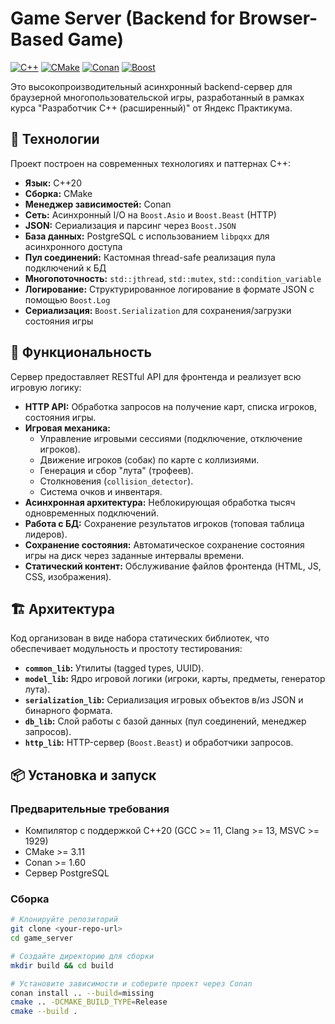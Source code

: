 # Game Server (Backend for Browser-Based Game)

[![C++](https://img.shields.io/badge/C++-20-blue.svg)](https://en.cppreference.com/w/cpp/compiler_support)
[![CMake](https://img.shields.io/badge/CMake-3.11+-brightgreen.svg)](https://cmake.org/)
[![Conan](https://img.shields.io/badge/Conan-1.x-darkgreen.svg)](https://conan.io/)
[![Boost](https://img.shields.io/badge/Boost-1.78.0-lightgrey.svg)](https://www.boost.org/)

Это высокопроизводительный асинхронный backend-сервер для браузерной многопользовательской игры, разработанный в рамках курса "Разработчик C++ (расширенный)" от Яндекс Практикума.

## 🚀 Технологии

Проект построен на современных технологиях и паттернах C++:
*   **Язык:** C++20
*   **Сборка:** CMake
*   **Менеджер зависимостей:** Conan
*   **Сеть:** Асинхронный I/O на `Boost.Asio` и `Boost.Beast` (HTTP)
*   **JSON:** Сериализация и парсинг через `Boost.JSON`
*   **База данных:** PostgreSQL с использованием `libpqxx` для асинхронного доступа
*   **Пул соединений:** Кастомная thread-safe реализация пула подключений к БД
*   **Многопоточность:** `std::jthread`, `std::mutex`, `std::condition_variable`
*   **Логирование:** Структурированное логирование в формате JSON с помощью `Boost.Log`
*   **Сериализация:** `Boost.Serialization` для сохранения/загрузки состояния игры

## 🎯 Функциональность

Сервер предоставляет RESTful API для фронтенда и реализует всю игровую логику:

*   **HTTP API:** Обработка запросов на получение карт, списка игроков, состояния игры.
*   **Игровая механика:**
    *   Управление игровыми сессиями (подключение, отключение игроков).
    *   Движение игроков (собак) по карте с коллизиями.
    *   Генерация и сбор "лута" (трофеев).
    *   Столкновения (`collision_detector`).
    *   Система очков и инвентаря.
*   **Асинхронная архитектура:** Неблокирующая обработка тысяч одновременных подключений.
*   **Работа с БД:** Сохранение результатов игроков (топовая таблица лидеров).
*   **Сохранение состояния:** Автоматическое сохранение состояния игры на диск через заданные интервалы времени.
*   **Статический контент:** Обслуживание файлов фронтенда (HTML, JS, CSS, изображения).

## 🏗️ Архитектура

Код организован в виде набора статических библиотек, что обеспечивает модульность и простоту тестирования:
*   **`common_lib`:** Утилиты (tagged types, UUID).
*   **`model_lib`:** Ядро игровой логики (игроки, карты, предметы, генератор лута).
*   **`serialization_lib`:** Сериализация игровых объектов в/из JSON и бинарного формата.
*   **`db_lib`:** Слой работы с базой данных (пул соединений, менеджер запросов).
*   **`http_lib`:** HTTP-сервер (`Boost.Beast`) и обработчики запросов.

## 📦 Установка и запуск

### Предварительные требования
*   Компилятор с поддержкой C++20 (GCC >= 11, Clang >= 13, MSVC >= 1929)
*   CMake >= 3.11
*   Conan >= 1.60
*   Сервер PostgreSQL

### Сборка
```bash
# Клонируйте репозиторий
git clone <your-repo-url>
cd game_server

# Создайте директорию для сборки
mkdir build && cd build

# Установите зависимости и соберите проект через Conan
conan install .. --build=missing
cmake .. -DCMAKE_BUILD_TYPE=Release
cmake --build .